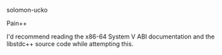 solomon-ucko

Pain++

I'd recommend reading the x86-64 System V ABI documentation and the libstdc++ source code while attempting this.
